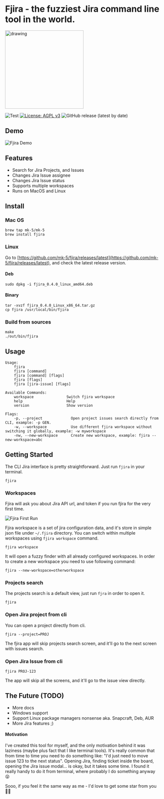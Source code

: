 # Fjira - the fuzziest Jira command line tool in the world.

<img src="fjira.png" alt="drawing" width="256"/>

![Test](https://github.com/mk-5/fjira/actions/workflows/tests.yml/badge.svg)
[![License: AGPL v3](https://img.shields.io/badge/License-AGPL%20v3-blue.svg)](https://github.com/mk-5/fjira/blob/master/LICENSE)
![GitHub release (latest by date)](https://img.shields.io/github/v/release/mk-5/fjira)

## Demo

![Fjira Demo](demo.gif)

## Features

- Search for Jira Projects, and Issues
- Changes Jira Issue assignee
- Changes Jira Issue status
- Supports multiple workspaces
- Runs on MacOS and Linux

## Install

### Mac OS

```shell
brew tap mk-5/mk-5
brew install fjira
```

### Linux

Go to [https://github.com/mk-5/fjira/releases/latest](https://github.com/mk-5/fjira/releases/latest), and check the
latest release version.

#### Deb

```shell
sudo dpkg -i fjira_0.4.0_linux_amd64.deb
```

#### Binary

```shell
tar -xvzf fjira_0.4.0_Linux_x86_64.tar.gz
cp fjira /usr/local/bin/fjira
```

### Build from sources

```shell
make
./out/bin/fjira
```

## Usage

```text
Usage:
    fjira
    fjira [command]
    fjira [command] [flags]
    fjira [flags]
    fjira [jira-issue] [flags]

Available Commands:
    workspace               Switch fjira workspace
    help               	    Help
    version                 Show version

Flags:
    -p, --project             Open project issues search directly from CLI, example: -p GEN.
    -w, --workspace           Use different fjira workspace without switching it globally, example: -w myworkspace
    -nw, --new-workspace      Create new workspace, example: fjira --new-workspace=abc
```

## Getting Started

The CLI Jira interface is pretty straightforward. Just run `fjira` in your terminal.

```shell
fjira
```

### Workspaces

Fjira will ask you about Jira API url, and token if you run fjira for the very first time.

![Fjira First Run](demo_first_run.gif)

Fjira workspace is a set of jira configuration data, and it's store in simple json file under `~/.fjira` directory.
You can switch within multiple workspaces using `fjira workspace` command.

```shell
fjira workspace
```

It will open a fuzzy finder with all already configured workspaces.
In order to create a new workspace you need to use following command:

```shell
fjira --new-workspace=otherworkspace
```

### Projects search

The projects search is a default view, just run `fjra` in order to open it.

```shell
fjira
```

### Open Jira project from cli

You can open a project directly from cli.

```shell
fjira --project=PROJ
```

The fjira app will skip projects search screen, and it'll go to the next screen with issues search.

### Open Jira Issue from cli

```shell
fjira PROJ-123
```

The app will skip all the screens, and it'll go to the issue view directly.

## The Future (TODO)

- More docs
- Windows support
- Support Linux package managers nonsense aka. Snapcraft, Deb, AUR
- More Jira features ;)

#### Motivation

I've created this tool for myself, and the only motivation behind it was laziness (maybe plus fact that I like terminal
tools).
It's really common that from time to time you need to do something like: "I'd just need to move issue 123 to the next
status".
Opening Jira, finding ticket inside the board, opening the Jira issue modal... is okay, but it takes some time.
I found it really handy to do it from terminal, where probably I do something anyway 😝

Sooo, if you feel it the same way as me - I'd love to get some star from you 🤜🤛
